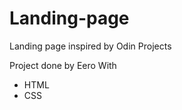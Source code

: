 # Landing-page
Landing page inspired by Odin Projects

Project done by Eero
With

<ul>
  <li>
  HTML
  </li>
  <li>
  CSS
  </li>
</ul>
